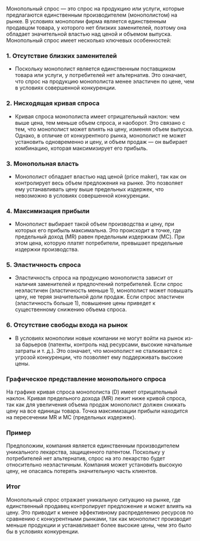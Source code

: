 Монопольный спрос — это спрос на продукцию или услуги, которые предлагаются единственным производителем (монополистом) на рынке. В условиях монополии фирма является единственным продавцом товара, у которого нет близких заменителей, поэтому она обладает значительной властью над ценой и объемом выпуска. Монопольный спрос имеет несколько ключевых особенностей:

### 1. **Отсутствие близких заменителей**

- Поскольку монополист является единственным поставщиком товара или услуги, у потребителей нет альтернатив. Это означает, что спрос на продукцию монополиста менее эластичен по цене, чем в условиях совершенной конкуренции.
    

### 2. **Нисходящая кривая спроса**

- Кривая спроса монополиста имеет отрицательный наклон: чем выше цена, тем меньше объем спроса, и наоборот. Это связано с тем, что монополист может влиять на цену, изменяя объем выпуска. Однако, в отличие от конкурентного рынка, монополист не может установить одновременно и цену, и объем продаж — он выбирает комбинацию, которая максимизирует его прибыль.
    

### 3. **Монопольная власть**

- Монополист обладает властью над ценой (price maker), так как он контролирует весь объем предложения на рынке. Это позволяет ему устанавливать цену выше предельных издержек, что невозможно в условиях совершенной конкуренции.
    

### 4. **Максимизация прибыли**

- Монополист выбирает такой объем производства и цену, при которых его прибыль максимальна. Это происходит в точке, где предельный доход (MR) равен предельным издержкам (MC). При этом цена, которую платят потребители, превышает предельные издержки производства.
    

### 5. **Эластичность спроса**

- Эластичность спроса на продукцию монополиста зависит от наличия заменителей и предпочтений потребителей. Если спрос неэластичен (эластичность меньше 1), монополист может повышать цену, не теряя значительной доли продаж. Если спрос эластичен (эластичность больше 1), повышение цены приведет к существенному снижению объема спроса.
    

### 6. **Отсутствие свободы входа на рынок**

- В условиях монополии новые компании не могут войти на рынок из-за барьеров (патенты, контроль над ресурсами, высокие начальные затраты и т. д.). Это означает, что монополист не сталкивается с угрозой конкуренции, что позволяет ему поддерживать высокие цены.
    

### Графическое представление монопольного спроса

На графике кривая спроса монополиста (D) имеет отрицательный наклон. Кривая предельного дохода (MR) лежит ниже кривой спроса, так как для увеличения объема продаж монополист должен снижать цену на все единицы товара. Точка максимизации прибыли находится на пересечении MR и MC (предельных издержек).

### Пример

Предположим, компания является единственным производителем уникального лекарства, защищенного патентом. Поскольку у потребителей нет альтернатив, спрос на это лекарство будет относительно неэластичным. Компания может установить высокую цену, не опасаясь потерять значительную часть клиентов.

### Итог

Монопольный спрос отражает уникальную ситуацию на рынке, где единственный продавец контролирует предложение и может влиять на цену. Это приводит к менее эффективному распределению ресурсов по сравнению с конкурентными рынками, так как монополист производит меньше продукции и устанавливает более высокие цены, чем это было бы в условиях конкуренции.